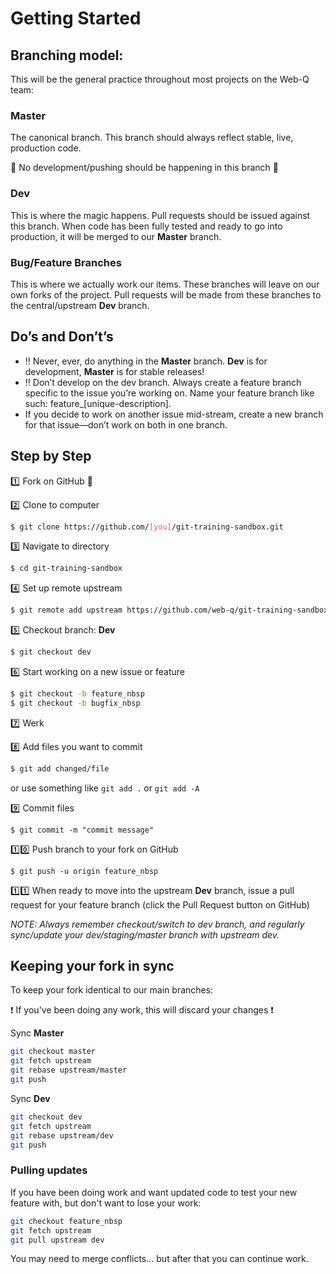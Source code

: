# Getting Started  ## Branching model:This will be the general practice throughout most projects on the Web-Q team:### MasterThe canonical branch. This branch should always reflect stable, live, production code.:no_entry_sign: No development/pushing should be happening in this branch :no_entry_sign:### DevThis is where the magic happens. Pull requests should be issued against this branch. When code has been fully tested and ready to go into production, it will be merged to our **Master** branch.### Bug/Feature BranchesThis is where we actually work our items. These branches will leave on our own forks of the project. Pull requests will be made from these branches to the central/upstream **Dev** branch.## Do’s and Don’t’s* :bangbang: Never, ever, do anything in the **Master** branch. **Dev** is for development, **Master** is for stable releases!* :bangbang: Don’t develop on the dev branch. Always create a feature branch specific to the issue you’re working on. Name your feature branch like such: feature_[unique-description].* If you decide to work on another issue mid-stream, create a new branch for that issue&mdash;don’t work on both in one branch.## Step by Step:one: Fork on GitHub :fork_and_knife::two: Clone to computer```bash$ git clone https://github.com/[you]/git-training-sandbox.git```:three: Navigate to directory```bash$ cd git-training-sandbox```:four: Set up remote upstream```bash$ git remote add upstream https://github.com/web-q/git-training-sandbox.git```:five: Checkout branch: **Dev**```bash$ git checkout dev```:six: Start working on a new issue or feature```bash$ git checkout -b feature_nbsp$ git checkout -b bugfix_nbsp```:seven: Werk:eight: Add files you want to commit```bash$ git add changed/file```or use something like `git add .` or `git add -A`:nine: Commit files```$ git commit -m "commit message"```:one::zero: Push branch to your fork on GitHub```$ git push -u origin feature_nbsp```:one::one: When ready to move into the upstream **Dev** branch, issue a pull request for your feature branch (click the Pull Request button on GitHub)*NOTE: Always remember checkout/switch to dev branch, and regularly sync/update your dev/staging/master branch with upstream dev.*## Keeping your fork in syncTo keep your fork identical to our main branches::exclamation: If you've been doing any work, this will discard your changes :exclamation:Sync **Master**```bashgit checkout mastergit fetch upstreamgit rebase upstream/mastergit push```Sync **Dev**```bashgit checkout devgit fetch upstreamgit rebase upstream/devgit push```### Pulling updatesIf you have been doing work and want updated code to test your new feature with, but don't want to lose your work:```bashgit checkout feature_nbspgit fetch upstreamgit pull upstream dev```You may need to merge conflicts... but after that you can continue work.